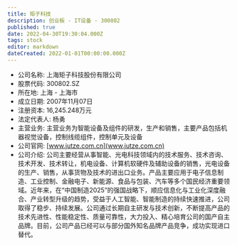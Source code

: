 ```yaml
---
title: 矩子科技
description: 创业板 - IT设备 - 300802
published: true
date: 2022-04-30T19:30:04.000Z
tags: stock
editor: markdown
dateCreated: 2022-01-01T00:00:00.000Z
---
```


- 公司名称: 上海矩子科技股份有限公司
- 股票代码: 300802.SZ
- 所在地: 上海 - 上海市
- 成立日期: 2007年11月07日
- 注册资本: 16,245.248万元
- 法定代表人: 杨勇
- 主营业务: 主营业务为智能设备及组件的研发，生产和销售，主要产品包括机器视觉设备，控制线缆组件，控制单元及设备
- 公司官网: [www.jutze.com.cn](www.jutze.com.cn)
- 公司介绍: 公司主要经营从事智能、光电科技领域内的技术服务、技术咨询、技术开发、技术转让，机电设备、计算机软硬件及辅助设备的销售，光电设备的生产、销售，从事货物及技术的进出口业务。产品主要应用于电子信息制造、工业控制、金融电子、新能源、食品与包装、汽车等多个国民经济重要领域。近年来，在“中国制造2025”的强国战略下，顺应信息化与工业化深度融合、产业转型升级的趋势，受益于人工智能、智能制造的持续快速推进，公司取得了稳步、持续发展。公司通过长期自主研发与技术创新，不断提高产品的技术先进性、性能稳定性、质量可靠性，大力投入、精心培育公司的国产自主品牌。目前，公司产品已经可以与部分国外知名品牌产品竞争，成功实现进口替代。


